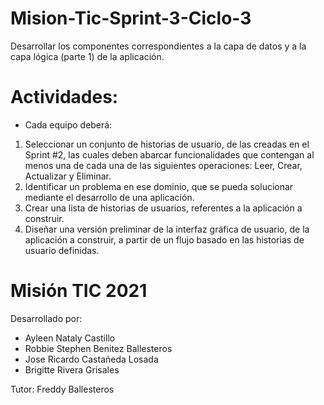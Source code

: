 # Mision-Tic-Sprint-3-Ciclo-3
Desarrollar los componentes correspondientes a la capa de datos y a la capa lógica (parte 1) de la aplicación.

# **Actividades:**
  - Cada equipo deberá:
 
  1. Seleccionar un conjunto de historias de usuario, de las creadas en el Sprint #2, las cuales deben abarcar funcionalidades que contengan al  menos una de cada una de       las siguientes operaciones: Leer, Crear, Actualizar y Eliminar.
  2. Identificar un problema en ese dominio, que se pueda solucionar mediante el desarrollo de una aplicación.
  3. Crear una lista de historias de usuarios, referentes a la aplicación a construir.
  4. Diseñar una versión preliminar de la interfaz gráfica de usuario, de la aplicación a construir, a partir de un flujo basado en las historias de usuario definidas.

# **Misión TIC 2021**
Desarrollado por:
  - Ayleen Nataly Castillo
  - Robbie Stephen Benitez Ballesteros
  - Jose Ricardo Castañeda Losada
  - Brigitte Rivera Grisales

  
  Tutor:
  Freddy Ballesteros
